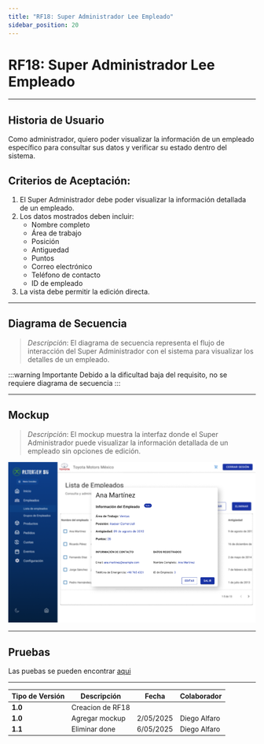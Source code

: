 ```yaml
---
title: "RF18: Super Administrador Lee Empleado"
sidebar_position: 20
---
```


# RF18: Super Administrador Lee Empleado

---

## Historia de Usuario

Como administrador, quiero poder visualizar la información de un empleado específico para consultar sus datos y verificar su estado dentro del sistema.

## **Criterios de Aceptación:**

1. El Super Administrador debe poder visualizar la información detallada de un empleado.
2. Los datos mostrados deben incluir:
   - Nombre completo
   - Área de trabajo
   - Posición
   - Antiguedad
   - Puntos
   - Correo electrónico
   - Teléfono de contacto
   - ID de empleado
3. La vista debe permitir la edición directa.

---

## **Diagrama de Secuencia**

> _Descripción_: El diagrama de secuencia representa el flujo de interacción del Super Administrador con el sistema para visualizar los detalles de un empleado.

:::warning Importante
Debido a la dificultad baja del requisito, no se requiere diagrama de secuencia
:::

---

## **Mockup**

> _Descripción_: El mockup muestra la interfaz donde el Super Administrador puede visualizar la información detallada de un empleado sin opciones de edición.

![alt_text](<imagenes/RF18.png>)



---

## Pruebas

Las puebas se pueden encontrar [aqui](https://docs.google.com/spreadsheets/d/1NLGwGrGA5PVOEzLaqxa8Ts1D_Ng3QzzqNKWJYUzxD-M/edit?gid=1155764427#gid=1155764427)

---

| **Tipo de Versión** | **Descripción**  | **Fecha** | **Colaborador** |
| ------------------- | ---------------- | --------- | --------------- |
| **1.0**             | Creacion de RF18 |           |                 |
| **1.0**             | Agregar mockup   | 2/05/2025 | Diego Alfaro    |
| **1.1**             | Eliminar done    | 6/05/2025 | Diego Alfaro    |
